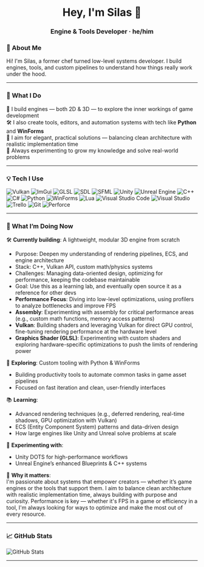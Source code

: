 <h1 align="center">Hey, I'm Silas 👋</h1>
<h3 align="center">Engine & Tools Developer · he/him</h3>

### 👋 About Me

Hi! I'm Silas, a former chef turned low-level systems developer. I build engines, tools, and custom pipelines to understand how things really work under the hood.

---

### 🧰 What I Do

🚀 I build engines — both 2D & 3D — to explore the inner workings of game development  
🛠️ I also create tools, editors, and automation systems with tech like **Python** and **WinForms**  
🎯 I aim for elegant, practical solutions — balancing clean architecture with realistic implementation time  
🧠 Always experimenting to grow my knowledge and solve real-world problems  

---

### 💡 Tech I Use

![Vulkan](https://img.shields.io/badge/Vulkan-FF5733?style=flat&logo=vulkan&logoColor=white) 
![ImGui](https://img.shields.io/badge/ImGui-0099ff?style=flat&logo=imgui&logoColor=white) 
![GLSL](https://img.shields.io/badge/GLSL-FFB400?style=flat&logo=opengl&logoColor=white) 
![SDL](https://img.shields.io/badge/SDL-07405E?style=flat&logo=SDL&logoColor=white) 
![SFML](https://img.shields.io/badge/SFML-8CC84B?style=flat&logo=sfml&logoColor=white) 
![Unity](https://img.shields.io/badge/Unity-100000?style=flat&logo=unity&logoColor=white) 
![Unreal Engine](https://img.shields.io/badge/Unreal%20Engine-313131?style=flat&logo=unrealengine&logoColor=white) 
![C++](https://img.shields.io/badge/C++-00599C?style=flat&logo=c%2B%2B&logoColor=white) 
![C#](https://img.shields.io/badge/C%23-239120?style=flat&logo=c-sharp&logoColor=white) 
![Python](https://img.shields.io/badge/Python-3776AB?style=flat&logo=python&logoColor=white) 
![WinForms](https://img.shields.io/badge/WinForms-0078D7?style=flat&logo=windows&logoColor=white) 
![Lua](https://img.shields.io/badge/Lua-2C2D72?style=flat&logo=lua&logoColor=white) 
![Visual Studio Code](https://img.shields.io/badge/Visual%20Studio%20Code-007ACC?style=flat&logo=visualstudiocode&logoColor=white) 
![Visual Studio](https://img.shields.io/badge/Visual%20Studio-5C2D91?style=flat&logo=visualstudio&logoColor=white) 
![Trello](https://img.shields.io/badge/Trello-0052CC?style=flat&logo=trello&logoColor=white) 
![Git](https://img.shields.io/badge/Git-F05032?style=flat&logo=git&logoColor=white) 
![Perforce](https://img.shields.io/badge/Perforce-4040A1?style=flat&logo=perforce&logoColor=white)

---

### 🧭 What I’m Doing Now

🛠️ **Currently building**: A lightweight, modular 3D engine from scratch  
- Purpose: Deepen my understanding of rendering pipelines, ECS, and engine architecture  
- Stack: C++, Vulkan API, custom math/physics systems  
- Challenges: Managing data-oriented design, optimizing for performance, keeping the codebase maintainable  
- Goal: Use this as a learning lab, and eventually open source it as a reference for other devs  
- **Performance Focus**: Diving into low-level optimizations, using profilers to analyze bottlenecks and improve FPS  
- **Assembly**: Experimenting with assembly for critical performance areas (e.g., custom math functions, memory access patterns)  
- **Vulkan**: Building shaders and leveraging Vulkan for direct GPU control, fine-tuning rendering performance at the hardware level  
- **Graphics Shader (GLSL)**: Experimenting with custom shaders and exploring hardware-specific optimizations to push the limits of rendering power

🧪 **Exploring**: Custom tooling with Python & WinForms  
- Building productivity tools to automate common tasks in game asset pipelines  
- Focused on fast iteration and clean, user-friendly interfaces

📚 **Learning**:  
- Advanced rendering techniques (e.g., deferred rendering, real-time shadows, GPU optimization with Vulkan)  
- ECS (Entity Component System) patterns and data-driven design  
- How large engines like Unity and Unreal solve problems at scale

🧩 **Experimenting with**:  
- Unity DOTS for high-performance workflows  
- Unreal Engine’s enhanced Blueprints & C++ systems  

🎯 **Why it matters**:  
I'm passionate about systems that empower creators — whether it’s game engines or the tools that support them. I aim to balance clean architecture with realistic implementation time, always building with purpose and curiosity. Performance is key — whether it's FPS in a game or efficiency in a tool, I'm always looking for ways to optimize and make the most out of every resource.

---

### 📈 GitHub Stats

![GitHub Stats](https://github-readme-stats.vercel.app/api?username=shafeli&show_icons=true&theme=tokyonight)

---





